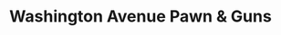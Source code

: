 ---
title: "Washington Avenue Pawn & Guns"
url: /west-plains/washington-avenue-pawn-and-guns/
shop: pawnbroker
---